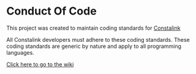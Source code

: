 # Conduct Of Code

This project was created to maintain coding standards for [Constalink](https://constalink.com)

All Constalink developers must adhere to these coding standards. These coding standards are generic by nature and apply
to all programming languages.

[Click here to go to the wiki](https://gitlab.com/constalink/ConductOfCode/wikis/home)